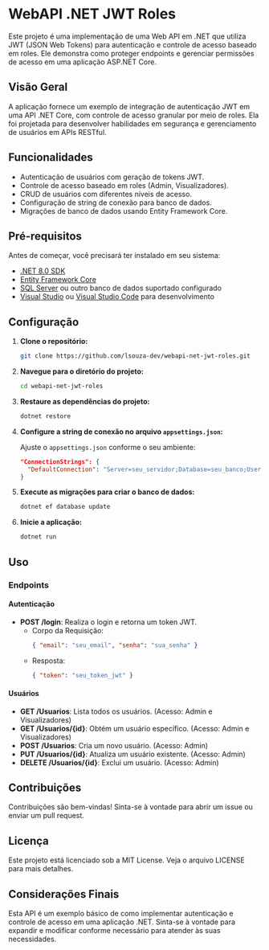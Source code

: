 # WebAPI .NET JWT Roles

Este projeto é uma implementação de uma Web API em .NET que utiliza JWT (JSON Web Tokens) para autenticação e controle de acesso baseado em roles. Ele demonstra como proteger endpoints e gerenciar permissões de acesso em uma aplicação ASP.NET Core.

## Visão Geral

A aplicação fornece um exemplo de integração de autenticação JWT em uma API .NET Core, com controle de acesso granular por meio de roles. Ela foi projetada para desenvolver habilidades em segurança e gerenciamento de usuários em APIs RESTful.

## Funcionalidades

- Autenticação de usuários com geração de tokens JWT.
- Controle de acesso baseado em roles (Admin, Visualizadores).
- CRUD de usuários com diferentes níveis de acesso.
- Configuração de string de conexão para banco de dados.
- Migrações de banco de dados usando Entity Framework Core.

## Pré-requisitos

Antes de começar, você precisará ter instalado em seu sistema:

- [.NET 8.0 SDK](https://dotnet.microsoft.com/download/dotnet/6.0)
- [Entity Framework Core](https://docs.microsoft.com/en-us/ef/core/)
- [SQL Server](https://www.microsoft.com/en-us/sql-server/sql-server-downloads) ou outro banco de dados suportado configurado
- [Visual Studio](https://visualstudio.microsoft.com/) ou [Visual Studio Code](https://code.visualstudio.com/) para desenvolvimento

## Configuração

1. **Clone o repositório:**

   ```bash
   git clone https://github.com/lsouza-dev/webapi-net-jwt-roles.git
   ```
   
2. **Navegue para o diretório do projeto:**

   ```bash
   cd webapi-net-jwt-roles
   ```

3. **Restaure as dependências do projeto:**

   ```bash
   dotnet restore
   ```

4. **Configure a string de conexão no arquivo `appsettings.json`:**

   Ajuste o `appsettings.json` conforme o seu ambiente:

   ```json
   "ConnectionStrings": {
     "DefaultConnection": "Server=seu_servidor;Database=seu_banco;User Id=seu_usuario;Password=sua_senha;"
   }
   ```

5. **Execute as migrações para criar o banco de dados:**

   ```bash
   dotnet ef database update
   ```

6. **Inicie a aplicação:**

   ```bash
   dotnet run
   ```

## Uso

### Endpoints

#### Autenticação

- **POST /login**: Realiza o login e retorna um token JWT.
  - Corpo da Requisição: 
    ```json
    { "email": "seu_email", "senha": "sua_senha" }
    ```
  - Resposta:
    ```json
    { "token": "seu_token_jwt" }
    ```

#### Usuários

- **GET /Usuarios**: Lista todos os usuários. (Acesso: Admin e Visualizadores)
- **GET /Usuarios/{id}**: Obtém um usuário específico. (Acesso: Admin e Visualizadores)
- **POST /Usuarios**: Cria um novo usuário. (Acesso: Admin)
- **PUT /Usuarios/{id}**: Atualiza um usuário existente. (Acesso: Admin)
- **DELETE /Usuarios/{id}**: Exclui um usuário. (Acesso: Admin)

## Contribuições

Contribuições são bem-vindas! Sinta-se à vontade para abrir um issue ou enviar um pull request.

## Licença

Este projeto está licenciado sob a MIT License. Veja o arquivo LICENSE para mais detalhes.

## Considerações Finais

Esta API é um exemplo básico de como implementar autenticação e controle de acesso em uma aplicação .NET. Sinta-se à vontade para expandir e modificar conforme necessário para atender às suas necessidades.
